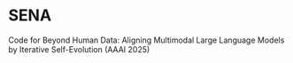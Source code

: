 # SENA
Code for Beyond Human Data: Aligning Multimodal Large Language Models by Iterative Self-Evolution (AAAI 2025)
